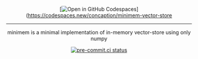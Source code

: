 <div align="center">

[![Open in GitHub Codespaces](https://github.com/codespaces/badge.svg)](https://codespaces.new/concaption/minimem-vector-store

</div>

---

<div align="center">

minimem is a minimal implementation of in-memory vector-store using only numpy

[![pre-commit.ci status](https://results.pre-commit.ci/badge/github/concaption/minimem-vector-store/main.svg)](https://results.pre-commit.ci/latest/github/concaption/minimem-vector-store/main)

</div>
